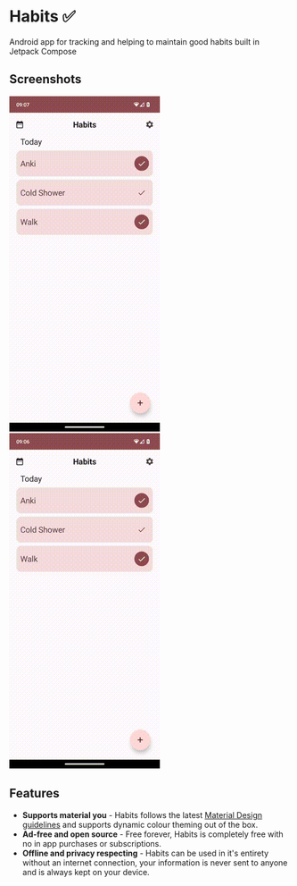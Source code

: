 # Habits ✅

Android app for tracking and helping to maintain good habits built in Jetpack Compose

## Screenshots

![Adding a habit](screenshots/screenshot-1.gif)
![Editing a habit](screenshots/screenshot-2.gif)

## Features

- **Supports material you** - Habits follows the
  latest [Material Design guidelines](https://m3.material.io/) and supports dynamic colour theming
  out of the box.
- **Ad-free and open source** - Free forever, Habits is completely free with no in app purchases or
  subscriptions.
- **Offline and privacy respecting** - Habits can be used in it's entirety without an internet
  connection, your information is never sent to anyone and is always kept on your device.
